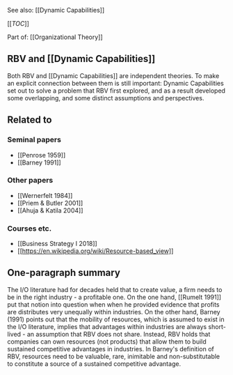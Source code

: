 See also: [[Dynamic Capabilities]]

[[_TOC_]]

Part of: [[Organizational Theory]]

## RBV and [[Dynamic Capabilities]]

Both RBV and [[Dynamic Capabilities]] are independent theories. To make an explicit connection between them is still important: Dynamic Capabilities set out to solve a problem that RBV first explored, and as a result developed some overlapping, and some distinct assumptions and perspectives.

## Related to

### Seminal papers
* [[Penrose 1959]]
* [[Barney 1991]]

### Other papers
* [[Wernerfelt 1984]]
* [[Priem & Butler 2001]]
* [[Ahuja & Katila 2004]]

### Courses etc.
* [[Business Strategy I 2018]]
* [[https://en.wikipedia.org/wiki/Resource-based_view]]

## One-paragraph summary
The I/O literature had for decades held that to create value, a firm needs to be in the right industry - a profitable one. On the one hand, [[Rumelt 1991]] put that notion into question when when he provided evidence that profits are distributes very unequally within industries. On the other hand, Barney (1991) points out that the mobility of resources, which is assumed to exist in the I/O literature, implies that advantages within industries are always short-lived - an assumption that RBV does not share. Instead, RBV holds that companies can own resources (not products) that allow them to build sustained competitive advantages in industries. In Barney's definition of RBV, resources need to be valuable, rare, inimitable and non-substitutable to constitute a source of a sustained competitive advantage.